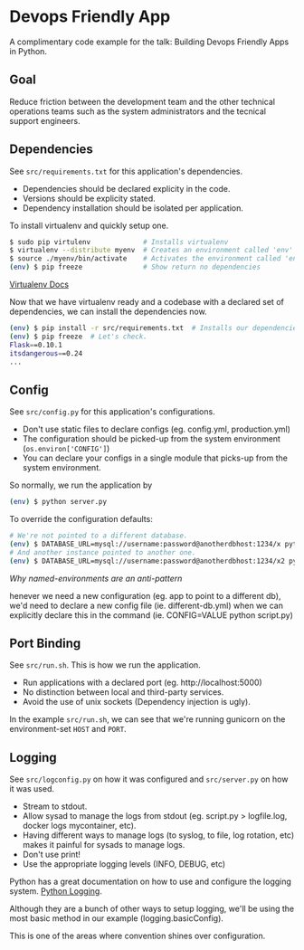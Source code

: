 Devops Friendly App
===

A complimentary code example for the talk: Building Devops Friendly Apps in Python.

Goal
---

Reduce friction between the development team and the other technical operations
teams such as the system administrators and the tecnical support engineers.

Dependencies
---

See `src/requirements.txt` for this application's dependencies.

* Dependencies should be declared explicity in the code.
* Versions should be explicity stated.
* Dependency installation should be isolated per
  application.

To install virtualenv and quickly setup one.

```sh
$ sudo pip virtulenv             # Installs virtualenv
$ virtualenv --distribute myenv  # Creates an environment called 'env'
$ source ./myenv/bin/activate    # Activates the environment called 'env'
(env) $ pip freeze               # Show return no dependencies
```

[Virtualenv Docs](https://virtualenv.pypa.io/en/latest/)


Now that we have virtualenv ready and a codebase with a declared set of
dependencies, we can install the dependencies now.

```sh
(env) $ pip install -r src/requirements.txt  # Installs our dependencies
(env) $ pip freeze  # Let's check.
Flask==0.10.1
itsdangerous==0.24
...
```

Config
---

See `src/config.py` for this application's configurations.

* Don't use static files to declare configs (eg. config.yml, production.yml)
* The configuration should be picked-up from the system environment (`os.environ['CONFIG']`)
* You can declare your configs in a single module that picks-up from the system
  environment.

So normally, we run the application by

```sh
(env) $ python server.py
```

To override the configuration defaults:

```sh
# We're not pointed to a different database.
(env) $ DATABASE_URL=mysql://username:password@anotherdbhost:1234/x python server.py
# And another instance pointed to another one.
(env) $ DATABASE_URL=mysql://username:password@anotherdbhost:1234/x2 python server.py
```

*Why named-environments are an anti-pattern*

henever we need a new configuration (eg. app to point to a different db),
we'd need to declare a new config file (ie. different-db.yml) when we can
explicitly declare this in the command (ie. CONFIG=VALUE python script.py)

Port Binding
---

See `src/run.sh`. This is how we run the application.

* Run applications with a declared port (eg. http://localhost:5000)
* No distinction between local and third-party services.
* Avoid the use of unix sockets (Dependency injection is ugly).

In the example `src/run.sh`, we can see that we're running gunicorn on the
environment-set `HOST` and `PORT`.

Logging
---

See `src/logconfig.py` on how it was configured and `src/server.py` on how
it was used.

* Stream to stdout.
* Allow sysad to manage the logs from stdout (eg. script.py > logfile.log,
  docker logs mycontainer, etc).
* Having different ways to manage logs (to syslog, to file, log rotation, etc)
  makes it painful for sysads to manage logs.
* Don't use print!
* Use the appropriate logging levels (INFO, DEBUG, etc)

Python has a great documentation on how to use and configure the logging system.
[Python Logging](https://docs.python.org/2/library/logging.html).

Although they are a bunch of other ways to setup logging, we'll be using the
most basic method in our example (logging.basicConfig).

This is one of the areas where convention shines over configuration.
